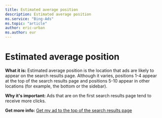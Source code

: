 ```yaml
---
title: Estimated average position
description: Estimated average position
ms.service: "Bing-Ads"
ms.topic: "article"
author: eric-urban
ms.author: eur
---
```


# Estimated average position

**What it is:**        Estimated average position is the location that ads are likely to appear on the search results page. Although it varies, positions 1-4 appear at the top of the search results page and positions 5-10 appear in other locations (for example, the bottom or the sidebar).

**Why it's important:**        Ads that are on the first search results page tend to receive more clicks.

**Get more info:**     [Get my ad to the top of the search results page](../hlp_BA_CONC_ImproveAdPosition.md)


